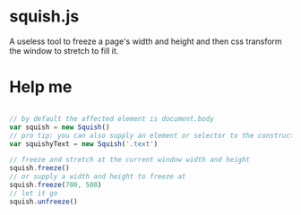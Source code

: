 
# squish.js
A useless tool to freeze a page's width and height and then css transform the window to stretch to fill it.

# Help me
```javascript

// by default the affected element is document.body
var squish = new Squish()
// pro tip: you can also supply an element or selector to the constructor
var squishyText = new Squish('.text')

// freeze and stretch at the current window width and height
squish.freeze()
// or supply a width and height to freeze at
squish.freeze(700, 500)
// let it go
squish.unfreeze()

```
